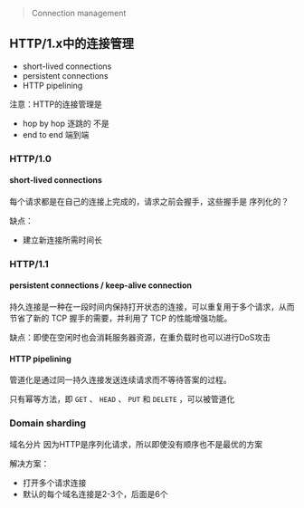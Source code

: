 > Connection management
## HTTP/1.x中的连接管理
- short-lived connections
- persistent connections
- HTTP pipelining

注意：HTTP的连接管理是
- hop by hop 逐跳的
不是
- end to end 端到端

### HTTP/1.0
#### short-lived connections
每个请求都是在自己的连接上完成的，请求之前会握手，这些握手是 序列化的？

缺点：
- 建立新连接所需时间长

### HTTP/1.1
#### persistent connections / keep-alive connection
持久连接是一种在一段时间内保持打开状态的连接，可以重复用于多个请求，从而节省了新的 TCP 握手的需要，并利用了 TCP 的性能增强功能。

缺点：即使在空闲时也会消耗服务器资源，在重负载时也可以进行DoS攻击

#### HTTP pipelining
管道化是通过同一持久连接发送连续请求而不等待答案的过程。

只有幂等方法，即 `GET` 、 `HEAD` 、 `PUT` 和 `DELETE` ，可以被管道化

### Domain sharding
域名分片
因为HTTP是序列化请求，所以即使没有顺序也不是最优的方案

解决方案：
- 打开多个请求连接
- 默认的每个域名连接是2-3个，后面是6个
